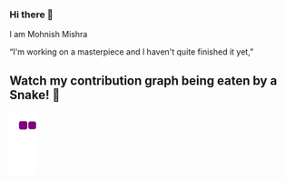 ### Hi there 👋
I am Mohnish Mishra

“I'm working on a masterpiece and I haven't quite finished it yet,”

   ## Watch my contribution graph being eaten by a Snake! 🐍
![snake gif](https://github.com/MohnishMishra/MohnishMishra/blob/output/github-contribution-grid-snake.gif)
<!--
**MohnishMishra/MohnishMishra** is a ✨ _special_ ✨ repository because its `README.md` (this file) appears on your GitHub profile.

Here are some ideas to get you started:

- 🔭 I’m currently working on ...
- 🌱 I’m currently learning ...
- 👯 I’m looking to collaborate on ...
- 🤔 I’m looking for help with ...
- 💬 Ask me about ...
- 📫 How to reach me: ...
- 😄 Pronouns: ...
- ⚡ Fun fact: ...
-->
